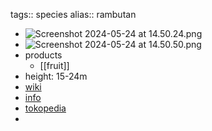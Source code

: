 tags:: species
alias:: rambutan

- ![Screenshot 2024-05-24 at 14.50.24.png](https://peach-geographical-bat-397.mypinata.cloud/ipfs/QmQF9GKLRYsJwNA4sUUYspL9yuPGv3xYEmuNig2JNNtRQ6)
- ![Screenshot 2024-05-24 at 14.50.50.png](https://peach-geographical-bat-397.mypinata.cloud/ipfs/QmNnFgFueLuk1Uny4yQEuamhTuQ4AxY9XLqQviy9Q3ZUr5)
- products
	- [[fruit]]
- height: 15-24m
- [wiki](https://en.wikipedia.org/wiki/Rambutan)
- [info](http://www.plantsofasia.com/index/nephelium_lappaceum/0-595)
- [tokopedia](https://www.tokopedia.com/cvjayabaruutama/bibit-buah-tanaman-hidup-rambutan-binjai-nephelium-lappaceum-aaaa?extParam=ivf%3Dfalse%26src%3Dsearch)
-